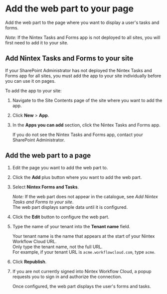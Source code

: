 # Add the web part to your page

Add the web part to the page where you want to display a user's tasks and forms.

_Note:_ If the Nintex Tasks and Forms app is not deployed to all sites, you will first need to add it to your site.

## Add Nintex Tasks and Forms to your site
If your SharePoint Administrator has not deployed the Nintex Tasks and Forms app for all sites, you must add the app to your site individually before you can use it on pages.

To add the app to your site:
1. Navigate to the Site Contents page of the site where you want to add the app.
1. Click **New** > **App**.
1. In the **Apps you can add** section, click the Nintex Tasks and Forms app.
   
   If you do not see the Nintex Tasks and Forms app, contact your SharePoint Administrator.


## Add the web part to a page
1. Edit the page you want to add the web part to.
1. Click the **Add** plus button where you want to add the web part.
1. Select **Nintex Forms and Tasks**.

   _Note:_ If the web part does not appear in the catalogue, see _Add Nintex Tasks and Forms to your site_.  
   The web part displays sample data until it is configured.
1. Click the **Edit** button to configure the web part.
1. Type the name of your tenant into the **Tenant name** field.

   Your tenant name is the name that appears at the start of your Nintex Workflow Cloud URL.  
   Only type the tenant name, not the full URL.  
   For example, if your tenant URL is `acme.workflowcloud.com`, type `acme`.
1. Click **Republish**.
1. If you are not currently signed into Nintex Workflow Cloud, a popup requests you to sign in and authorize the connection.

   Once configured, the web part displays the user's forms and tasks.